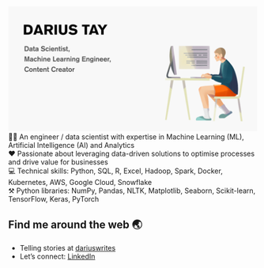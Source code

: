 <img src="https://github.com/dariusbtzc/dariusbtzc/blob/4159f80c637c084ce64f7dd162b2437df1463add/GitHub%20profile%20banner%20v3.png" alt="banner that says Darius Tay - data scientist, machine learning engineer, content creator">
💁‍♂️ An engineer / data scientist with expertise in Machine Learning (ML), Artificial Intelligence (AI) and Analytics <br>
❤️ Passionate about leveraging data-driven solutions to optimise processes and drive value for businesses <br>
💻 Technical skills: Python, SQL, R, Excel, Hadoop, Spark, Docker, Kubernetes, AWS, Google Cloud, Snowflake <br>
⚒ Python libraries: NumPy, Pandas, NLTK, Matplotlib, Seaborn, Scikit-learn, TensorFlow, Keras, PyTorch


## Find me around the web 🌏
- Telling stories at <a href="https://dariuswrites.blog/">dariuswrites</a>
- Let’s connect: <a href="https://www.linkedin.com/in/darius-tay/">LinkedIn</a>
